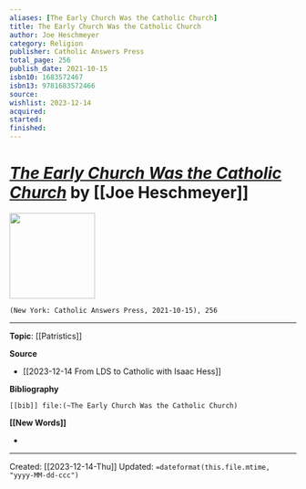 ```yaml
---
aliases: [The Early Church Was the Catholic Church]
title: The Early Church Was the Catholic Church
author: Joe Heschmeyer
category: Religion
publisher: Catholic Answers Press
total_page: 256
publish_date: 2021-10-15
isbn10: 1683572467
isbn13: 9781683572466
source: 
wishlist: 2023-12-14
acquired: 
started: 
finished: 
---
```

# *[The Early Church Was the Catholic Church]()* by [[Joe Heschmeyer]]

<img src="http://books.google.com/books/content?id=3X-LzgEACAAJ&printsec=frontcover&img=1&zoom=1&source=gbs_api" width=150>

`(New York: Catholic Answers Press, 2021-10-15), 256`



--- 
**Topic**: [[Patristics]]

**Source**
- [[2023-12-14 From LDS to Catholic with Isaac Hess]]

**Bibliography**

```query
[[bib]] file:(~The Early Church Was the Catholic Church)
```
 

**[[New Words]]**

- 

---
Created: [[2023-12-14-Thu]]
Updated: `=dateformat(this.file.mtime, "yyyy-MM-dd-ccc")`